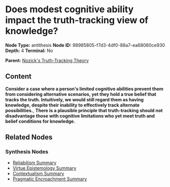 # Does modest cognitive ability impact the truth-tracking view of knowledge?

**Node Type:** antithesis
**Node ID:** 98985805-f7d3-4df0-88a7-ea68060ce930
**Depth:** 4
**Terminal:** No

**Parent:** [Nozick's Truth-Tracking Theory](nozicks-truth-tracking-theory-synthesis-709d12c0-1fbd-4096-a157-2582e714178e.md)

## Content

**Consider a case where a person's limited cognitive abilities prevent them from considering alternative scenarios, yet they hold a true belief that tracks the truth. Intuitively, we would still regard them as having knowledge, despite their inability to effectively track alternate possibilities.**, **There is a plausible principle that truth-tracking should not disadvantage those with cognitive limitations who yet meet truth and belief conditions for knowledge.**

## Related Nodes

### Synthesis Nodes

- [Reliabilism Summary](reliabilism-summary-synthesis-280bba5e-8947-4bc3-9b36-438f66382041.md)
- [Virtue Epistemology Summary](virtue-epistemology-summary-synthesis-7a24bc3c-57e2-4557-a6b5-d74df8d7a096.md)
- [Contextualism Summary](contextualism-summary-synthesis-bc46fdba-c98a-4323-8b72-81d0c4996f95.md)
- [Pragmatic Encroachment Summary](pragmatic-encroachment-summary-synthesis-634b1b2c-578a-4c75-8412-a6736d1e6fe9.md)
